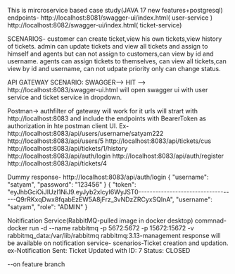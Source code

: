 This is mircroservice based case study(JAVA 17 new features+postgresql)
endpoints-
http://localhost:8081/swagger-ui/index.html( user-service )
http://localhost:8082/swagger-ui/index.html( ticket-service)


SCENARIOS-
customer can create ticket,view his own tickets,view history of tickets.
admin can update tickets and view all tickets and assign to himself and agents but can not assign to customers,can view by id and username.
agents can assign tickets to themselves, can view all tickets,can view by id and username, can not udpate priority only can change status.


API GATEWAY SCENARIO:
SWAGGER-->
HIT --> http://localhost:8083/swagger-ui.html will open swagger ui with user service and ticket service in dropdown.

Postman->
authfilter of gateway will work for it
urls will strart with http://localhost:8083 and include the endpoints with BearerToken as authorization in hte postman client UI.
Ex-http://localhost:8083/api/users/username/satyam222
http://localhost:8083/api/users/5
http://localhost:8083/api/tickets/cus
http://localhost:8083/api/tickets/1/history
http://localhost:8083/api/auth/login
http://localhost:8083/api/auth/register
http://localhost:8083/api/tickets/4

Dummy response-
http://localhost:8083/api/auth/login
{
  "username": "satyam",
  "password": "123456"
}
{
    "token": "eyJhbGciOiJIUzI1NiJ9.eyJyb2xlcyI6WyJST0-----------------------------------Q9rRKxqDwx8fqabEzEW5A8jFrz_3vNDzZRCyxSQInA",
    "username": "satyam",
    "role": "ADMIN"
}



Noitification Service(RabbitMQ-pulled image in docker desktop)
commnad-docker run -d --name rabbitmq -p 5672:5672 -p 15672:15672 -v rabbitmq_data:/var/lib/rabbitmq rabbitmq:3.13-management
response will be available on notification service-
scenarios-Ticket creation and updation.
ex-Notification Sent: Ticket Updated with ID: 7 Status: CLOSED


--on feature branch
